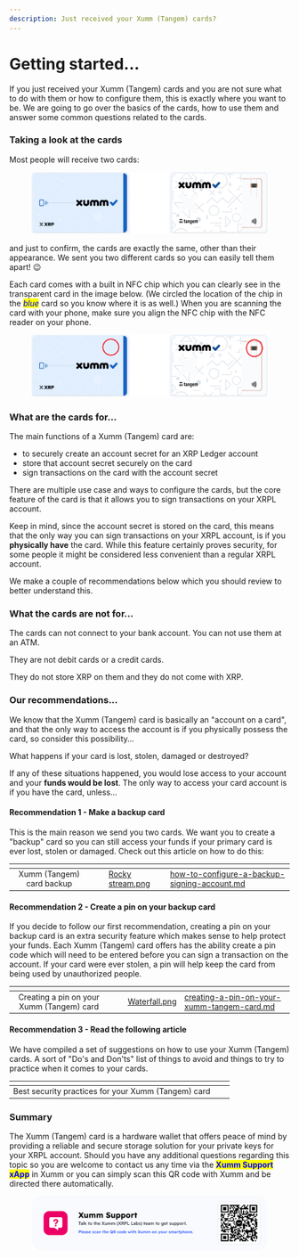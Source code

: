 ```yaml
---
description: Just received your Xumm (Tangem) cards?
---
```


# Getting started...

If you just received your Xumm (Tangem) cards and you are not sure what to do with them or how to configure them, this is exactly where you want to be. We are going to go over the basics of the cards, how to use them and answer some common questions related to the cards.

### Taking a look at the cards

Most people will receive two cards:

<figure><img src="../.gitbook/assets/Xumm Tangem card -3.png" alt=""><figcaption></figcaption></figure>

and just to confirm, the cards are exactly the same, other than their appearance. We sent you two different cards so you can easily tell them apart! 😉

Each card comes with a built in NFC chip which you can clearly see in the transparent card in the image below. (We circled the location of the chip in the _<mark style="color:blue;">blue</mark>_ card so you know where it is as well.) When you are scanning the card with your phone, make sure you align the NFC chip with the NFC reader on your phone.&#x20;

<figure><img src="../.gitbook/assets/Xumm Tangem card -4.png" alt=""><figcaption></figcaption></figure>

### What are the cards for...

The main functions of a Xumm (Tangem) card are:

* to securely create an account secret for an XRP Ledger account
* store that account secret securely on the card
* sign transactions on the card with the account secret

There are multiple use case and ways to configure the cards, but the core feature of the card is that it allows you to sign transactions on your XRPL account.

Keep in mind, since the account secret is stored on the card, this means that the only way you can sign transactions on your XRPL account, is if you **physically have** the card. While this feature certainly proves security, for some people it might be considered less convenient than a regular XRPL account.&#x20;

We make a couple of recommendations below which you should review to better understand this.

### What the cards are not for...

The cards can not connect to your bank account. You can not use them at an ATM.&#x20;

They are not debit cards or a credit cards.&#x20;

They do not store XRP on them and they do not come with XRP.

### Our recommendations...

We know that the Xumm (Tangem) card is basically an "account on a card", and that the only way to access the account is if you physically possess the card, so consider this possibility...

What happens if your card is lost, stolen, damaged or destroyed?

If any of these situations happened, you would lose access to your account and your **funds would be lost**.  The only way to access your card account is if you have the card, unless...

#### Recommendation 1 - Make a backup card

This is the main reason we send you two cards. We want you to create a "backup" card so you can still access your funds if your primary card is ever lost, stolen or damaged. Check out this article on how to do this:

<table data-view="cards"><thead><tr><th align="center"></th><th data-hidden></th><th data-hidden></th><th data-hidden data-card-cover data-type="files"></th><th data-hidden data-card-target data-type="content-ref"></th></tr></thead><tbody><tr><td align="center">Xumm (Tangem) card backup</td><td></td><td></td><td><a href="../.gitbook/assets/Rocky stream.png">Rocky stream.png</a></td><td><a href="how-to-configure-a-backup-signing-account.md">how-to-configure-a-backup-signing-account.md</a></td></tr></tbody></table>

#### Recommendation 2 - Create a pin on your backup card

If you decide to follow our first recommendation, creating a pin on your backup card is an extra security feature which makes sense to help protect your funds. Each Xumm (Tangem) card offers has the ability create a pin code which will need to be entered before you can sign a transaction on  the account. If your card were ever stolen, a pin will help keep the card from being used by unauthorized people.

<table data-view="cards"><thead><tr><th align="center"></th><th data-hidden></th><th data-hidden></th><th data-hidden data-card-cover data-type="files"></th><th data-hidden data-card-target data-type="content-ref"></th></tr></thead><tbody><tr><td align="center">Creating a pin on your Xumm (Tangem) card</td><td></td><td></td><td><a href="../.gitbook/assets/Waterfall.png">Waterfall.png</a></td><td><a href="creating-a-pin-on-your-xumm-tangem-card.md">creating-a-pin-on-your-xumm-tangem-card.md</a></td></tr></tbody></table>

#### Recommendation 3 - Read the following article

We have compiled a set of suggestions on how to use your Xumm (Tangem) cards. A sort of "Do's and Don'ts" list of things to avoid and things to try to practice when it comes to your cards.

<table data-view="cards"><thead><tr><th></th><th></th><th></th></tr></thead><tbody><tr><td>Best security practices for your Xumm (Tangem) card</td><td></td><td></td></tr></tbody></table>

### Summary

The Xumm (Tangem) card is a hardware wallet that offers peace of mind by providing a reliable and secure storage solution for your private keys for your XRPL account. Should you have any additional questions regarding this topic so you are welcome to contact us any time via the <mark style="color:blue;">**Xumm Support xApp**</mark> in Xumm or you can simply scan this QR code with Xumm and be directed there automatically.

<figure><img src="../.gitbook/assets/Support banner Xumm.png" alt=""><figcaption></figcaption></figure>

